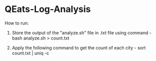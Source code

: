 # QEats-Log-Analysis
How to run:
  1. Store the output of the "analyze.sh" file in .txt file using command - 
                    bash analyze.sh > count.txt
                    
                    
  2. Apply the following command to get the count of each city - 
                    sort count.txt | uniq -c
